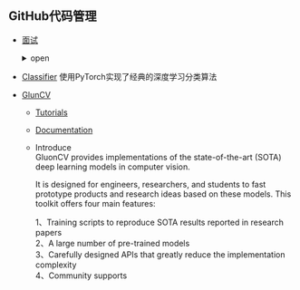 ## GitHub代码管理
- [面试](https://github.com/YMaoJian/Algorithm_Interview_Notes-Chinese)     
  <details>
  <summary>open</summary>
  <pre><code>
  - 机器学习                
  - 深度学习                       
  - 算法                       
  - 计算机视觉                       
  - 笔试                                             
  </code></pre>
  </details>
  
- [Classifier](https://github.com/YMaoJian/Classifier)
  使用PyTorch实现了经典的深度学习分类算法                
  
- [GlunCV](https://github.com/YMaoJian/gluon-cv)                                                        
  - [Tutorials](https://gluon-cv.mxnet.io/)                                   
  - [Documentation](https://gluon-cv.mxnet.io/)                              
  - Introduce                                                   
    GluonCV provides implementations of the state-of-the-art (SOTA) deep learning models in computer vision.

    It is designed for engineers, researchers, and students to fast prototype products and research ideas based on these models. 
    This toolkit offers four main features:

    1、Training scripts to reproduce SOTA results reported in research papers                                     
    2、A large number of pre-trained models                                    
    3、Carefully designed APIs that greatly reduce the implementation complexity                         
    4、Community supports
